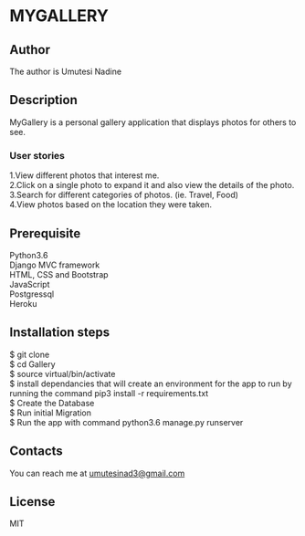 # MYGALLERY

## Author
The author is Umutesi Nadine

## Description
MyGallery is a personal gallery application that displays photos for others to see.

### User stories
1.View different photos that interest me.<br />
2.Click on a single photo to expand it and also view the details of the photo. <br />
3.Search for different categories of photos. (ie. Travel, Food)<br />
4.View photos based on the location they were taken.

## Prerequisite
Python3.6 <br />
Django MVC framework<br />
HTML, CSS and Bootstrap<br />
JavaScript<br />
Postgressql<br />
Heroku

## Installation steps
$ git clone<br />
$ cd Gallery<br />
$ source virtual/bin/activate<br />
$ install dependancies that will create an environment for the app to run by running the command pip3 install -r requirements.txt<br />
$ Create the Database<br />
$ Run initial Migration<br />
$ Run the app with command python3.6 manage.py runserver<br />

## Contacts
You can reach me at umutesinad3@gmail.com

## License
MIT
